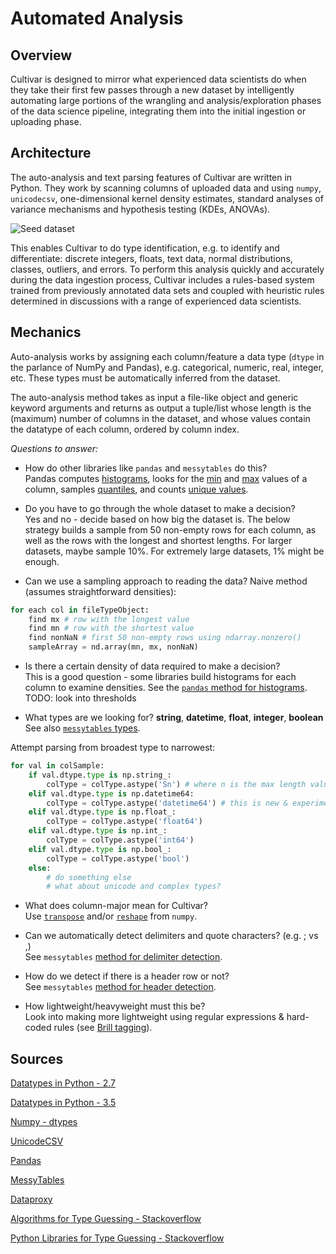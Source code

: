 # Automated Analysis

## Overview    

Cultivar is designed to mirror what experienced data scientists do when they take their first few passes through a new dataset by intelligently automating large portions of the wrangling and analysis/exploration phases of the data science pipeline, integrating them into the initial ingestion or uploading phase.

## Architecture    

The auto-analysis and text parsing features of Cultivar are written in Python. They work by scanning columns of uploaded data and using `numpy`, `unicodecsv`, one-dimensional kernel density estimates, standard analyses of variance mechanisms and hypothesis testing (KDEs, ANOVAs).

![Seed dataset](images/data_set.png)

This enables Cultivar to do type identification, e.g. to identify and differentiate: discrete integers, floats, text data, normal distributions, classes, outliers, and errors. To perform this analysis quickly and accurately during the data ingestion process, Cultivar includes a rules-based system trained from previously annotated data sets and coupled with heuristic rules determined in discussions with a range of experienced data scientists.

## Mechanics

Auto-analysis works by assigning each column/feature a data type (`dtype` in the parlance of NumPy and Pandas), e.g. categorical, numeric, real, integer, etc. These types must be automatically inferred from the dataset.

The auto-analysis method takes as input a file-like object and generic keyword arguments and returns as output a tuple/list whose length is the (maximum) number of columns in the dataset, and whose values contain the datatype of each column, ordered by column index.


_Questions to answer:_

- How do other libraries like `pandas` and `messytables` do this?    
Pandas computes [histograms](https://github.com/pydata/pandas/blob/master/pandas/core/algorithms.py#L250), looks for the [min](https://github.com/pydata/pandas/blob/master/pandas/core/algorithms.py#L537) and [max](https://github.com/pydata/pandas/blob/master/pandas/core/algorithms.py#L556) values of a column, samples [quantiles](https://github.com/pydata/pandas/blob/master/pandas/core/algorithms.py#L410), and counts [unique values](https://github.com/pydata/pandas/blob/master/pandas/core/algorithms.py#L55).

- Do you have to go through the whole dataset to make a decision?    
Yes and no - decide based on how big the dataset is. The below strategy builds a sample from 50 non-empty rows for each column, as well as the rows with the longest and shortest lengths. For larger datasets, maybe sample 10%. For extremely large datasets, 1% might be enough.

- Can we use a sampling approach to reading the data?
Naive method (assumes straightforward densities):

```python
for each col in fileTypeObject:
    find mx # row with the longest value
    find mn # row with the shortest value
    find nonNaN # first 50 non-empty rows using ndarray.nonzero()
    sampleArray = nd.array(mn, mx, nonNaN)    
```    

- Is there a certain density of data required to make a decision?    
This is a good question - some libraries build histograms for each column to examine densities. See the [`pandas` method for histograms](https://github.com/pydata/pandas/blob/master/pandas/core/algorithms.py#L250).
TODO: look into thresholds

- What types are we looking for?
__string__, __datetime__, __float__, __integer__, __boolean__
See also [`messytables` types](https://github.com/okfn/messytables/blob/master/messytables/types.py).

Attempt parsing from broadest type to narrowest:

```python
for val in colSample:
    if val.dtype.type is np.string_:
        colType = colType.astype('Sn') # where n is the max length value in col
    elif val.dtype.type is np.datetime64:
        colType = colType.astype('datetime64') # this is new & experimental in NumPy 1.7.0   
    elif val.dtype.type is np.float_:
        colType = colType.astype('float64')      
    elif val.dtype.type is np.int_:
        colType = colType.astype('int64')   
    elif val.dtype.type is np.bool_:
        colType = colType.astype('bool')   
    else:
        # do something else
        # what about unicode and complex types?
```

- What does column-major mean for Cultivar?    
Use [`transpose`](http://docs.scipy.org/doc/numpy-1.10.1/reference/generated/numpy.ndarray.T.html) and/or [`reshape`](http://docs.scipy.org/doc/numpy-1.10.1/reference/generated/numpy.reshape.html) from `numpy`.

- Can we automatically detect delimiters and quote characters? (e.g. ; vs ,)    
See `messytables` [method for delimiter detection](https://github.com/okfn/messytables/blob/master/messytables/commas.py).

- How do we detect if there is a header row or not?    
See `messytables` [method for header detection](https://github.com/okfn/messytables/blob/7e4f12abef257a4d70a8020e0d024df6fbb02976/messytables/headers.py).

- How lightweight/heavyweight must this be?   
Look into making more lightweight using regular expressions & hard-coded rules (see [Brill tagging](https://en.wikipedia.org/wiki/Brill_tagger)).

## Sources

[Datatypes in Python - 2.7](https://docs.python.org/2/library/datatypes.html)

[Datatypes in Python - 3.5](https://docs.python.org/3.5/library/datatypes.html)

[Numpy - dtypes](http://docs.scipy.org/doc/numpy/reference/arrays.dtypes.html)

[UnicodeCSV](https://github.com/jdunck/python-unicodecsv/blob/master/README.rst)

[Pandas](http://pandas.pydata.org/)

[MessyTables](https://messytables.readthedocs.org/en/latest/)

[Dataproxy](https://github.com/okfn/dataproxy)

[Algorithms for Type Guessing - Stackoverflow](http://stackoverflow.com/questions/6824862/data-type-recognition-guessing-of-csv-data-in-python)

[Python Libraries for Type Guessing - Stackoverflow](http://stackoverflow.com/questions/3098337/method-for-guessing-type-of-data-represented-currently-represented-as-strings-in)
